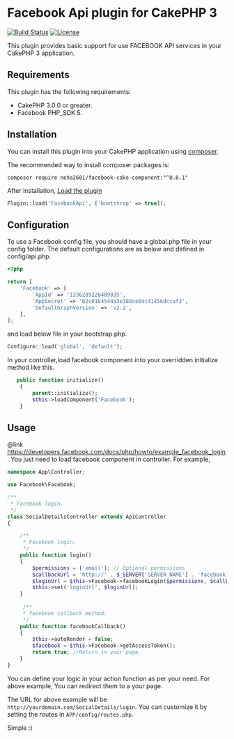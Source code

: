 # Facebook Api plugin for CakePHP 3

[![Build Status](https://img.shields.io/travis/cakephp/app/master.svg?style=flat-square)](https://travis-ci.org/cakephp/app)
[![License](https://img.shields.io/packagist/l/cakephp/app.svg?style=flat-square)](https://packagist.org/packages/cakephp/app)

This plugin provides basic support for use FACEBOOK API services in your CakePHP 3 application. 

## Requirements
This plugin has the following requirements:

* CakePHP 3.0.0 or greater.
* Facebook PHP_SDK 5.


## Installation
You can install this plugin into your CakePHP application using [composer](http://getcomposer.org).

The recommended way to install composer packages is:
```
composer require neha2601/facebook-cake-component:"^0.0.1"
```
After installation, [Load the plugin](http://book.cakephp.org/3.0/en/plugins.html#loading-a-plugin)
```php
Plugin::load('FacebookApi', ['bootstrap' => true]);
```

## Configuration

To use a Facebook config file, you should have a global.php file in your config folder.
The default configurations are as below and defined in config/api.php.
```php
<?php

return [
    'Facebook' => [
        'AppId' => '1336289226489835',
        'AppSecret' => 'b2c01b4544a3e388ce84c41456dccaf3',
        'DefaultGraphVersion' => 'v2.2',
    ],
];
```
  and load below  file in your bootstrap.php.
```php
Configure::load('global', 'default');
```
In your  controller,load facebook component  into your overridden initialize method like this.
```php
   public function initialize()
    {
        parent::initialize();
        $this->loadComponent('Facebook');
    }
```
## Usage
@link https://developers.facebook.com/docs/php/howto/example_facebook_login.
You just need to load facebook component in controller. For example,
```php
namespace App\Controller;

use Facebook\Facebook;

/**
 * Facebook login.
 */
class SocialDetailsController extends ApiController
{

    /**
     * Facebook login.
     */
    public function login()
    {
        $permissions = ['email']; // Optional permissions
        $callbackUrl = 'http://' . $_SERVER['SERVER_NAME'] . 'facebook-callback'; // Redirect URL
        $loginUrl = $this->Facebook->facebookLogin($permissions, $callbackUrl);
        $this->set('loginUrl', $loginUrl);
    }
    
     /**
     * facebook callback method.
     */
    public function facebookCallback()
    {
        $this->autoRender = false;
        $facebook = $this->Facebook->getAccessToken();
        return true; //Return in your page
    }
}
```
You can define your logic in your action function as per your need. For above example, You can redirect them to a your page.

The URL for above example will be `http://yourdomain.com/SocialDetails/login`. You can customize it by setting the routes in `APP/config/routes.php`.

Simple :)
